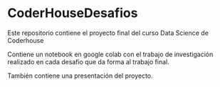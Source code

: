 # CoderHouseDesafios

Este repositorio contiene el proyecto final del curso Data Science de Coderhouse

Contiene un notebook en google colab con el trabajo de investigación realizado en cada desafio que da forma al trabajo final.

También contiene una presentación del proyecto.
